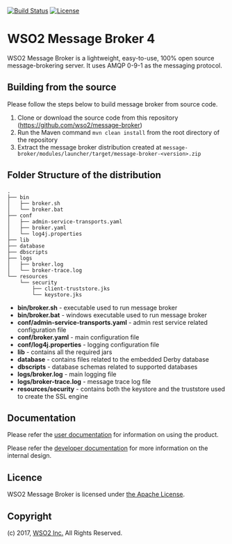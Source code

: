 [![Build Status](https://wso2.org/jenkins/buildStatus/icon?job=forked-dependencies/message-broker)](https://wso2.org/jenkins/job/forked-dependencies/job/message-broker/)
[![License](https://img.shields.io/badge/License-Apache%202.0-blue.svg)](https://opensource.org/licenses/Apache-2.0)

# WSO2 Message Broker 4

WSO2 Message Broker is a lightweight, easy-to-use, 100% open source message-brokering server. It uses AMQP 0-9-1 
as the messaging protocol.

## Building from the source

Please follow the steps below to build message broker from source code.

1. Clone or download the source code from this repository (https://github.com/wso2/message-broker)
2. Run the Maven command `mvn clean install` from the root directory of the repository
3. Extract the message broker distribution created at 
`message-broker/modules/launcher/target/message-broker-<version>.zip`

## Folder Structure of the distribution

```
.
├── bin
│   ├── broker.sh
│   └── broker.bat
├── conf
│   ├── admin-service-transports.yaml
│   ├── broker.yaml
│   └── log4j.properties
├── lib
├── database
├── dbscripts
├── logs
│   ├── broker.log
│   └── broker-trace.log
└── resources
    └── security
        ├── client-truststore.jks
        └── keystore.jks

```

- **bin/broker.sh** - executable used to run message broker
- **bin/broker.bat** - windows executable used to run message broker
- **conf/admin-service-transports.yaml** - admin rest service related configuration file
- **conf/broker.yaml** - main configuration file
- **conf/log4j.properties** - logging configuration file
- **lib** - contains all the required jars
- **database** - contains files related to the embedded Derby database
- **dbscripts** - database schemas related to supported databases
- **logs/broker.log** - main logging file
- **logs/broker-trace.log** - message trace log file
- **resources/security** - contains both the keystore and the truststore used to create the SSL engine

## Documentation

Please refer the [user documentation](docs/user-doc-index.md) for information on using the product.

Please refer the [developer documentation](docs/developer-doc-index.md) for more information on the internal design.

## Licence

WSO2 Message Broker is licensed under [the Apache License](http://www.apache.org/licenses/LICENSE-2.0).

## Copyright

(c) 2017, [WSO2 Inc.](http://www.wso2.org) All Rights Reserved.